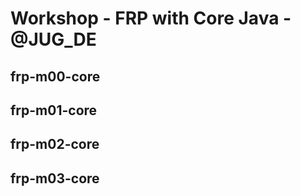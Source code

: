 # Workshop - FRP with Core Java - @JUG_DE

## frp-m00-core
## frp-m01-core
## frp-m02-core
## frp-m03-core
